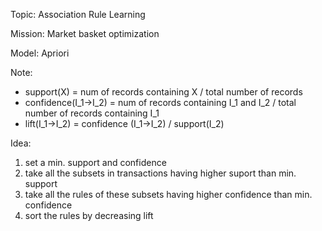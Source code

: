 Topic: Association Rule Learning

Mission: Market basket optimization

Model: Apriori

Note:
- support(X) = num of records containing X / total number of records
- confidence(I_1->I_2) = num of records containing I_1 and I_2 / total number of records containing I_1
- lift(I_1->I_2) = confidence (I_1->I_2) / support(I_2)

Idea:
1. set a min. support and confidence
2. take all the subsets in transactions having higher suport than min. support
3. take all the rules of these subsets having higher confidence than min. confidence
4. sort the rules by decreasing lift
